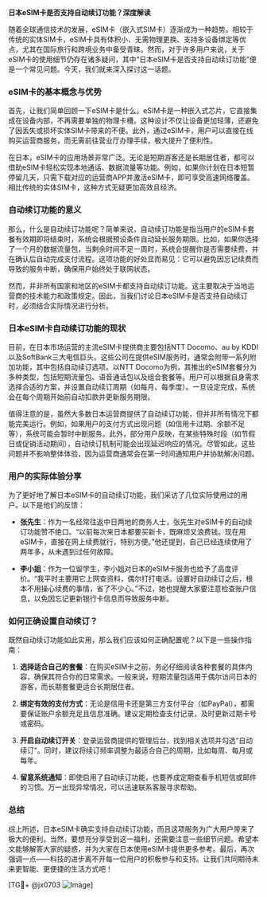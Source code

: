 **日本eSIM卡是否支持自动续订功能？深度解读**

随着全球通信技术的发展，eSIM卡（嵌入式SIM卡）逐渐成为一种趋势。相较于传统的实体SIM卡，eSIM卡具有体积小、无需物理更换、支持多设备绑定等优点，尤其在国际旅行和跨境业务中备受青睐。然而，对于许多用户来说，关于eSIM卡的使用细节仍存在诸多疑问，其中“日本eSIM卡是否支持自动续订功能”便是一个常见问题。今天，我们就来深入探讨这一话题。

### eSIM卡的基本概念与优势

首先，让我们简单回顾一下eSIM卡是什么。eSIM卡是一种嵌入式芯片，它直接集成在设备内部，不再需要单独的物理卡槽。这种设计不仅让设备更加轻薄，还避免了因丢失或损坏实体SIM卡带来的不便。此外，通过eSIM卡，用户可以直接在线购买运营商服务，而无需前往营业厅办理手续，极大提升了便利性。

在日本，eSIM卡的应用场景非常广泛。无论是短期游客还是长期居住者，都可以借助eSIM卡轻松实现本地通话、数据流量等功能。例如，如果你计划在日本短暂停留几天，只需下载对应的运营商APP并激活eSIM卡，即可享受高速网络覆盖。相比传统的实体SIM卡，这种方式无疑更加高效且经济。

### 自动续订功能的意义

那么，什么是自动续订功能呢？简单来说，自动续订功能是指当用户的eSIM卡套餐有效期即将结束时，系统会根据预设条件自动延长服务期限。比如，如果你选择了一个月的数据流量包，当剩余时间不足一周时，系统会提醒你是否需要续费，并在确认后自动完成支付流程。这项功能的好处显而易见：它可以避免因忘记续费而导致的服务中断，确保用户始终处于联网状态。

然而，并非所有国家和地区的eSIM卡都支持自动续订功能。这主要取决于当地运营商的技术能力和政策规定。因此，当我们讨论日本eSIM卡是否支持自动续订时，必须结合实际情况进行分析。

### 日本eSIM卡自动续订功能的现状

目前，在日本市场运营的主流eSIM卡提供商主要包括NTT Docomo、au by KDDI以及SoftBank三大电信巨头。这些公司在提供eSIM服务时，通常会附带一系列附加功能，其中包括自动续订选项。以NTT Docomo为例，其推出的eSIM套餐分为多种类型，包括短期流量包、语音通话包以及组合套餐等。用户可以根据自身需求选择合适的方案，并设置自动续订周期（如每月、每季度）。一旦设定完成，系统会在每个周期开始前自动扣款并更新服务期限。

值得注意的是，虽然大多数日本运营商提供了自动续订功能，但并非所有情况下都能完美运行。例如，如果用户的支付方式出现问题（如信用卡过期、余额不足等），系统可能会暂时中断服务。此外，部分用户反映，在某些特殊时段（如节假日或促销活动期间），自动续订机制可能会出现延迟响应的情况。尽管如此，这些问题并不影响整体体验，因为运营商通常会在第一时间通知用户并协助解决问题。

### 用户的实际体验分享

为了更好地了解日本eSIM卡的自动续订功能，我们采访了几位实际使用过的用户。以下是他们的反馈：

- **张先生**：作为一名经常往返中日两地的商务人士，张先生对eSIM卡的自动续订功能赞不绝口。“以前每次来日本都要买新卡，既麻烦又浪费钱。现在用eSIM卡，直接在网上续费就行，特别方便。”他还提到，自己已经连续使用了两年多，从未遇到过任何故障。

- **李小姐**：作为一位留学生，李小姐对日本的eSIM卡服务也给予了高度评价。“我平时主要用它上网查资料，偶尔打打电话。设置好自动续订之后，根本不用操心续费的事情，省了不少心。”不过，她也提醒大家要注意检查账户信息，以免因忘记更新银行卡信息而导致服务中断。

### 如何正确设置自动续订？

既然自动续订功能如此实用，那么我们应该如何正确配置呢？以下是一些操作指南：

1. **选择适合自己的套餐**：在购买eSIM卡之前，务必仔细阅读各种套餐的具体内容，确保其符合你的日常需求。一般来说，短期流量包适用于偶尔访问日本的游客，而长期套餐更适合长期居住者。

2. **绑定有效的支付方式**：无论是信用卡还是第三方支付平台（如PayPal），都需要保证账户余额充足且信息准确。建议定期检查支付记录，及时更新过期卡号或密码。

3. **开启自动续订开关**：登录运营商提供的管理后台，找到相关选项并勾选“自动续订”。同时，建议将续订频率调整为最适合自己的周期，比如每周、每月或每年。

4. **留意系统通知**：即使启用了自动续订功能，也要养成定期查看手机短信或邮件的习惯。万一出现异常情况，可以迅速联系客服寻求帮助。

### 总结

综上所述，日本eSIM卡确实支持自动续订功能，而且这项服务为广大用户带来了极大的便利。当然，要想充分享受到这一福利，还需要注意一些细节问题。希望本文能够解答大家的疑惑，并为大家在日本使用eSIM卡提供更多参考。最后，再次强调一点——科技的进步离不开每一位用户的积极参与和支持。让我们共同期待未来更智能、更便捷的生活方式吧！

[TG💪+ @jx0703 ![Image](https://github.com/user-attachments/assets/dbca1d08-cadb-493c-b0ec-ad6f7a83f270)]